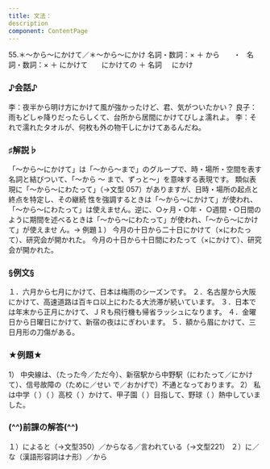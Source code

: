 ```yaml
---
title: 文法：
description
component: ContentPage
---
```



55.＊～から～にかけて／＊～から～にかけ
名詞・数詞：× ＋ から  
    ・  
名詞・数詞：× ＋ にかけて  
    にかけての ＋ 名詞
    にかけ  
### ♪会話♪
李：夜半から明け方にかけて風が強かったけど、君、気がついたかい？
良子：雨もどしゃ降りだったらしくて、台所から居間にかけてびしょ濡れよ。
李：それで濡れたタオルが、何枚も外の物干しにかけてあるんだね。
### ♯解説♭
「～から～にかけて」は「～から～まで」のグループで、時・場所・空間を表す名詞と結びついて、「～から ～ まで、ずっと～」を意味する表現です。
類似表現に「～から～にわたって」（→文型 057）がありますが、日時・場所の起点と終点を特定し、その継続 性を強調するときは「～から～にかけて」が使われ、「～から～にわたって」は使えません。逆に、○ヶ月・○年・
○週間・○日間のように期間を述べるときは「～から～にわたって」が使われ、「～から～にかけて」が使えませ ん。→ 例題１）
今月の十日から二十日にかけて（×にわたって）、研究会が開かれた。 今月の十日から十日間にわたって（×にかけて）、研究会が開かれた。
### §例文§
１．六月から七月にかけて、日本は梅雨のシーズンです。
２．名古屋から大阪にかけて、高速道路は百キロ以上にわたる大渋滞が続いています。
３．日本では年末から正月にかけて、ＪＲも飛行機も帰省ラッシュになります。
４．金曜日から日曜日にかけて、新宿の夜はにぎわいます。
５．額から眉にかけて、三日月形の刀傷がある。
### ★例題★
1） 中央線は、（たった今／ただ今）、新宿駅から中野駅（にわたって／にかけて）、信号故障の（ために／せい で／おかげで）不通となっております。
2） 私は中学（ ）（ ）高校（ ）かけて、甲子園（ ）目指して、野球（ ）熱中していました。
### (^^)前課の解答(^^)
１）によると（→文型350）／からなる／言われている（→文型221）
２）に／な（漢語形容詞はナ形）／から
